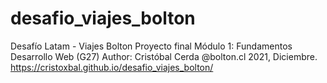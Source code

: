 # desafio_viajes_bolton
Desafío Latam - Viajes Bolton
Proyecto final Módulo 1: Fundamentos Desarrollo Web (G27)
Author: Cristóbal Cerda @bolton.cl
2021, Diciembre.
https://cristoxbal.github.io/desafio_viajes_bolton/
